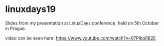 # linuxdays19
Slides from my presentation at LinuxDays conference, held on 5th October in Prague.

video can be seen here: https://www.youtube.com/watch?v=07PIkgi182E
